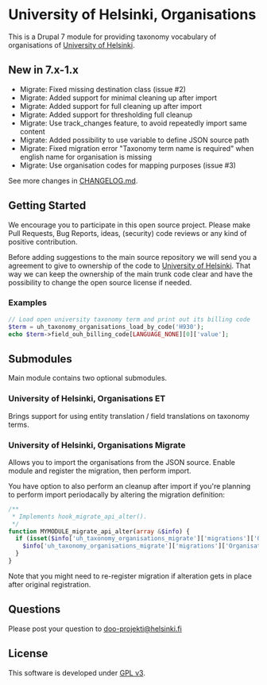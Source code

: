 # University of Helsinki, Organisations

This is a Drupal 7 module for providing taxonomy vocabulary of organisations of [University of Helsinki](http://www.helsinki.fi).

## New in 7.x-1.x
* Migrate: Fixed missing destination class (issue #2)
* Migrate: Added support for minimal cleaning up after import
* Migrate: Added support for full cleaning up after import
* Migrate: Added support for thresholding full cleanup
* Migrate: Use track_changes feature, to avoid repeatedly import same content
* Migrate: Added possibility to use variable to define JSON source path
* Migrate: Fixed migration error "Taxonomy term name is required" when english
  name for organisation is missing
* Migrate: Use organisation codes for mapping purposes (issue #3)

See more changes in [CHANGELOG.md](CHANGELOG.md).

## Getting Started
We encourage you to participate in this open source project. Please make Pull
Requests, Bug Reports, ideas, (security) code reviews or any kind of positive
contribution.

Before adding suggestions to the main source repository we will send you a
agreement to give to ownership of the code to [University of Helsinki](http://www.helsinki.fi).
That way we can keep the ownership of the main trunk code clear and have the
possibility to change the open source license if needed.

### Examples
```php
// Load open university taxonomy term and print out its billing code
$term = uh_taxonomy_organisations_load_by_code('H930');
echo $term->field_ouh_billing_code[LANGUAGE_NONE][0]['value'];
```

## Submodules
Main module contains two optional submodules.

### University of Helsinki, Organisations ET
Brings support for using entity translation / field translations on taxonomy
terms.

### University of Helsinki, Organisations Migrate
Allows you to import the organisations from the JSON source. Enable module and
register the migration, then perform import.

You have option to also perform an cleanup after import if you're planning to
perform import periodacally by altering the migration definition:

```php
/**
 * Implements hook_migrate_api_alter().
 */
function MYMODULE_migrate_api_alter(array &$info) {
  if (isset($info['uh_taxonomy_organisations_migrate']['migrations']['OrganisationsUniversityHelsinkiTaxonomy'])) {
    $info['uh_taxonomy_organisations_migrate']['migrations']['OrganisationsUniversityHelsinkiTaxonomy']['arguments']['perform_post_cleanup'] = TRUE;
  }
}
```

Note that you might need to re-register migration if alteration gets in place
after original registration.

## Questions
Please post your question to doo-projekti@helsinki.fi

## License
This software is developed under [GPL v3](LICENSE.txt).
